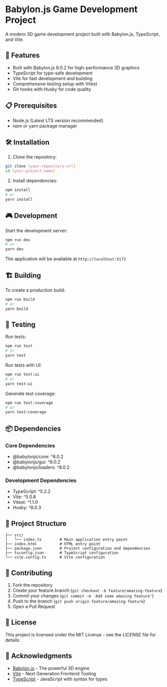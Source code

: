 # Babylon.js Game Development Project

A modern 3D game development project built with Babylon.js, TypeScript, and Vite.

## 🚀 Features

- Built with Babylon.js 8.0.2 for high-performance 3D graphics
- TypeScript for type-safe development
- Vite for fast development and building
- Comprehensive testing setup with Vitest
- Git hooks with Husky for code quality

## 📋 Prerequisites

- Node.js (Latest LTS version recommended)
- npm or yarn package manager

## 🛠️ Installation

1. Clone the repository:
```bash
git clone [your-repository-url]
cd [your-project-name]
```

2. Install dependencies:
```bash
npm install
# or
yarn install
```

## 🎮 Development

Start the development server:
```bash
npm run dev
# or
yarn dev
```

The application will be available at `http://localhost:5173`

## 🏗️ Building

To create a production build:
```bash
npm run build
# or
yarn build
```

## 🧪 Testing

Run tests:
```bash
npm run test
# or
yarn test
```

Run tests with UI:
```bash
npm run test:ui
# or
yarn test:ui
```

Generate test coverage:
```bash
npm run test:coverage
# or
yarn test:coverage
```

## 📦 Dependencies

### Core Dependencies
- @babylonjs/core: ^8.0.2
- @babylonjs/gui: ^8.0.2
- @babylonjs/loaders: ^8.0.2

### Development Dependencies
- TypeScript: ^5.2.2
- Vite: ^5.0.8
- Vitest: ^1.1.0
- Husky: ^8.0.3

## 📁 Project Structure

```
├── src/
│   └── index.ts        # Main application entry point
├── index.html          # HTML entry point
├── package.json        # Project configuration and dependencies
├── tsconfig.json       # TypeScript configuration
└── vite.config.ts      # Vite configuration
```

## 🤝 Contributing

1. Fork the repository
2. Create your feature branch (`git checkout -b feature/amazing-feature`)
3. Commit your changes (`git commit -m 'Add some amazing feature'`)
4. Push to the branch (`git push origin feature/amazing-feature`)
5. Open a Pull Request

## 📄 License

This project is licensed under the MIT License - see the LICENSE file for details.

## 🙏 Acknowledgments

- [Babylon.js](https://www.babylonjs.com/) - The powerful 3D engine
- [Vite](https://vitejs.dev/) - Next Generation Frontend Tooling
- [TypeScript](https://www.typescriptlang.org/) - JavaScript with syntax for types 